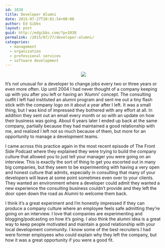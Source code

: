 ```yaml
---
id: 1038
title: Developer Alumni
date: 2015-07-27T20:01:54+00:00
author: Ed Gibbs
layout: post
guid: http://edgibbs.com/?p=1038
permalink: /2015/07/27/developer-alumni/
categories:
  - management
  - organization
  - professional services
  - software development
---
```

<div align="center">
  <img src="http://edgibbs.com/images/tech_tower.jpg" />
</div>

It&#8217;s not unusual for a developer to change jobs every two or three years or even more often. Up until 2004 I had never thought of a company keeping up with you after you left or having an &#8216;Alumni&#8217; concept. The consulting outfit I left had instituted an alumni program and sent me out a tiny flash stick with the company logo on it about a year after I left. It was a small thing, but I was kind of impressed they bothered with any effort at all. In addition they sent out an email every month or so with an update on how their business was going. About 6 years later I ended up back at the same company, partially because they had maintained a good relationship with me, and realized I left not so much because of them, but more for an opportunity to manage a development teams.

I came across this practice again in the most recent episode of The Front Side Podcast where they explained they were trying to build the company culture that allowed you to just tell your manager you were going on an interview. This is exactly the sort of thing to get you escorted out in many big companies, but they seem to be experimenting with having a very open and honest culture that admits, especially in consulting that many of your developers will leave at some point sometimes even over to your clients. They wanted an environment where a developer could admit they wanted a new experience the consulting business couldn&#8217;t provide and they left the door open down the road as Alumni to welcome them back.

I think it&#8217;s a great experiment and I&#8217;m honestly impressed if they can produce a company culture where an employee feels safe admitting they&#8217;re going on an interview. I love that companies are experimenting and blogging/podcasting on how it&#8217;s going. I also think the alumni idea is a great way to keep people motivated and maintain a good relationship with your local development community. I know some of the best recruiters I had were former employees who could explain why they left the company, but how it was a great opportunity if you were a good fit.